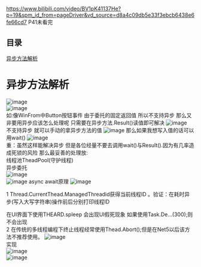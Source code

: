 https://www.bilibili.com/video/BV1pK41137He?p=19&spm_id_from=pageDriver&vd_source=d8a4c09db5e33f3ebcb6438e6fe66cd7 P41未看完
## 目录 
 [异步方法解析](#异步方法解析) 
# 异步方法解析
![image](https://user-images.githubusercontent.com/46043439/205428691-615c2049-473c-4ee8-8f58-addd9d30b592.png)  
![image](https://user-images.githubusercontent.com/46043439/205429178-18e8bfc5-e6f2-4499-a813-25b21ad8171b.png)  
如:像WinFrom中Button按钮事件 由于委托的固定返回值 所以不支持异步 那么又非要用异步应该怎么处理呢 只需要在异步方法.Result()读值即可解决
![image](https://user-images.githubusercontent.com/46043439/205429345-c59af2ec-719e-4f2f-8184-5484340f8edf.png)  
不支持异步 就可以手动的拿异步方法的值
![image](https://user-images.githubusercontent.com/46043439/205429471-6df262f6-4dbf-46aa-988e-0a00f3f8fde1.png)
那么如果我想写入值的话可以用wait()
![image](https://user-images.githubusercontent.com/46043439/205429529-3c3a124c-113e-4979-b10d-f46a3ab40edd.png)  
重：虽然这样能解决异步 但是各位经量不要去调用wait()与Result().因为有几率造成死锁的风险  那么最妥善的处理放:  
线程池TheadPool(守护线程)  
异步委托  
![image](https://user-images.githubusercontent.com/46043439/205429803-0fadcc95-6f92-455f-b191-78a505be4c31.png)  
![image](https://user-images.githubusercontent.com/46043439/205429891-3f00eb59-7a9f-4f95-9039-13742f6950f3.png)
async await原理
![image](https://user-images.githubusercontent.com/46043439/205433777-27821b2a-57c0-4669-8450-20048269dd01.png)  

1 Thread.CurrentThead.ManagedThreadid获得当前线程ID 。验证：在耗时异步(写入大写字符串)操作前后分别打印线程ID  

在UI界面下使用THEARD.spleep 会出现UI假死现象 如果使用Task.De...(300);则不会出现  
2 在传统的多线程编程下终止线程经常使用Thead.Abort();但是在Net5以后该方法不推荐使用。
![image](https://user-images.githubusercontent.com/46043439/205472306-bf51e88a-aec9-483f-8e3b-1216f98cf657.png)  
实现  
![image](https://user-images.githubusercontent.com/46043439/205472325-f9f2b8b0-37ec-43e0-bd4b-a4bb6c9109e3.png)  
![image](https://user-images.githubusercontent.com/46043439/205472349-e67dda1e-c864-4ff0-bd41-7b4e59368e7d.png)  


